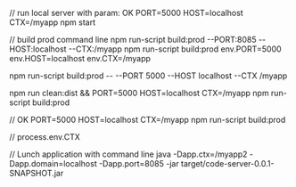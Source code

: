 // run local server with param: OK
PORT=5000 HOST=localhost CTX=/myapp npm start

// build prod command line
npm run-script build:prod --PORT:8085 --HOST:localhost --CTX:/myapp
npm run-script build:prod env.PORT=5000 env.HOST=localhost env.CTX=/myapp  

npm run-script build:prod -- --PORT 5000 --HOST localhost --CTX /myapp

npm run clean:dist && PORT=5000 HOST=localhost CTX=/myapp npm run-script build:prod

// OK
PORT=5000 HOST=localhost CTX=/myapp npm run-script build:prod

// process.env.CTX 

// Lunch application with command line
java -Dapp.ctx=/myapp2 -Dapp.domain=localhost -Dapp.port=8085 -jar target/code-server-0.0.1-SNAPSHOT.jar